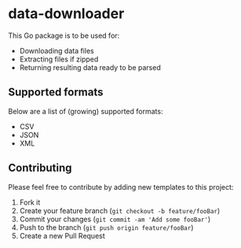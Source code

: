 # data-downloader

This Go package is to be used for:
- Downloading data files
- Extracting files if zipped
- Returning resulting data ready to be parsed

## Supported formats
Below are a list of (growing) supported formats:
- CSV
- JSON
- XML

## Contributing

Please feel free to contribute by adding new templates to this project:

1. Fork it
2. Create your feature branch (`git checkout -b feature/fooBar`)
3. Commit your changes (`git commit -am 'Add some fooBar'`)
4. Push to the branch (`git push origin feature/fooBar`)
5. Create a new Pull Request

